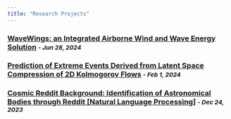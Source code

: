 ```yaml
---
title: "Research Projects"
---
```

### [WaveWings: an Integrated Airborne Wind and Wave Energy Solution](/research-projects/wavewings) <small><i> - Jun 28, 2024 </i></small>

### [Prediction of Extreme Events Derived from Latent Space Compression of 2D Kolmogorov Flows](/research-projects/kolmogorov-flows) <small><i> - Feb 1, 2024 </i></small>

### [Cosmic Reddit Background: Identification of Astronomical Bodies through Reddit [Natural Language Processing]](/research-projects/astronomy) <small><i> - Dec 24, 2023 </i></small>

<!-- ### [WaveWings: an Integrated Airborne Wind and Wave Energy Solution](/research-projects/bachelor-thesis-wavewings) <small><i> - Jun 28, 2024 </i></small>

### [[bachelor-thesis-wavewings|WaveWings: an Integrated Airborne Wind and Wave Energy Solution]] <small><i> - Jun 28, 2024 </i></small>

### [[extreme-events-kolmogorov-flows|Prediction of Extreme Events Derived from Latent Space Compression of 2D Kolmogorov Flows]] <small><i> - Feb 1, 2024 </i></small>

### [[natural-language-processing-astronomy|Cosmic Reddit Background: Identification of Astronomical Bodies through Reddit [Natural Language Processing]]] <small><i> - Dec 24, 2023 </i></small> -->